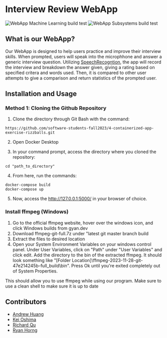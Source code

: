 # Interview Review WebApp
![WebApp Machine Learning build test](https://github.com/software-students-fall2023/4-containerized-app-exercise-rizzballs/actions/workflows/event-logger.yml/badge.svg)
![WebApp Subsystems build test](https://github.com/software-students-fall2023/4-containerized-app-exercise-rizzballs/actions/workflows/lint.yml/badge.svg)

## What is our WebApp?

Our WebApp is designed to help users practice and improve their interview skills. When prompted, users will speak into the microphhone and answer a generic interview question. Utilizing [SpeechRecogntion](https://pypi.org/project/SpeechRecognition/), the app will record the interview and breakdown the answer given, giving a rating based on specified critera and words used. Then, it is compared to other user attempts to give a comparison and return statistics of the prompted user.

## Installation and Usage

### Method 1: Cloning the Github Repository
1. Clone the directory through Git Bash with the command:

```
https://github.com/software-students-fall2023/4-containerized-app-exercise-rizzballs.git
```

2. Open Docker Desktop

3. In your command prompt, access the directory where you cloned the repository:
```
cd "path_to_directory"
```

4. From here, run the commands:
```
docker-compose build
docker-compose up
```

5. Now, access the http://127.0.0.1:5000/ in your browser of choice.

### Install ffmpeg (Windows)
1. Go to the official ffmpeg website, hover over the windows icon, and click Windows builds from gyan.dev
2. Download ffmpeg-git-full.7z under "latest git master branch build
3. Extract the files to desired location
4. Open your System Environment Variables on your windows control panel. Under User Variables, click on "Path" under "User Variables" and click edit. Add the directory to the bin of the extracted ffmpeg. It should look something like "[Folder Location]\ffmpeg-2023-11-28-git-47e214245b-full_build\bin". Press Ok until you're exited completely out of System Properties. 

This should allow you to use ffmpeg while using our program. Make sure to use a clean shell to make sure it is up to date

## Contributors

- [Andrew Huang](https://github.com/andrew0022)
- [Kei Oshima](https://github.com/KeiOshima)
- [Richard Qu](https://github.com/kingslayerrq)
- [Ryan Horng](https://github.com/Ryan-Horng)